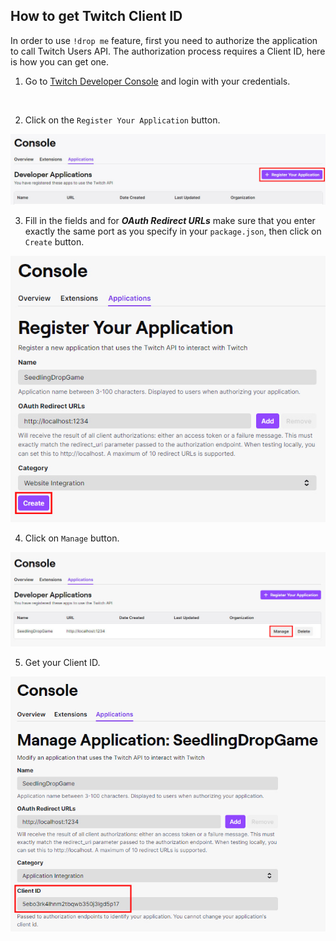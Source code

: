 ## How to get Twitch Client ID

In order to use `!drop me` feature, first you need to authorize the application to call Twitch Users API.
The authorization process requires a Client ID, here is how you can get one.

1. Go to [Twitch Developer Console](https://dev.twitch.tv/console/apps) and login with your credentials.
<br/>

2. Click on the `Register Your Application` button.

![Twitch Developer Console](twitch-console1.jpg)
<br/>

3. Fill in the fields and for ***OAuth Redirect URLs*** make sure that you enter exactly the same port as you specify in your `package.json`, then click on `Create` button.

![Register Application](twitch-console2.jpg)
<br/>

4. Click on `Manage` button.

![Twitch Developer Console](twitch-console3.jpg)
<br/>

5. Get your Client ID.

![Application Details](twitch-console4.jpg)
<br/>
